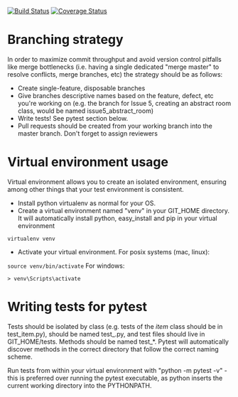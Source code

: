 [![Build Status](https://travis-ci.org/patrickv83/demonata.svg?branch=master)](https://travis-ci.org/patrickv83/demonata)  [![Coverage Status](https://coveralls.io/repos/github/patrickv83/demonata/badge.svg?branch=master)](https://coveralls.io/github/patrickv83/demonata?branch=master)

# Branching strategy
In order to maximize commit throughput and avoid version control pitfalls like merge bottlenecks (i.e. having a single dedicated "merge master" to resolve conflicts, merge branches, etc) the strategy should be as follows:

- Create single-feature, disposable branches
- Give branches descriptive names based on the feature, defect, etc you're working on (e.g. the branch for Issue 5, creating an abstract room class, would be named issue5_abstract_room)
- Write tests! See pytest section below.
- Pull requests should be created from your working branch into the master branch. Don't forget to assign reviewers


# Virtual environment usage
Virtual environment allows you to create an isolated environment, ensuring among other things that your test environment is consistent.

- Install python virtualenv as normal for your OS.
- Create a virtual environment named "venv" in your GIT_HOME directory. It will automatically install python, easy_install and pip in your virtual environment

```virtualenv venv```
- Activate your virtual environment. 
For posix systems (mac, linux):

```source venv/bin/activate```
For windows:

```> venv\Scripts\activate```


# Writing tests for pytest
Tests should be isolated by class (e.g. tests of the *item* class should be in test_item.py), should be named test_<class>.py, and test files should live in GIT_HOME/tests. Methods should be named test_*. Pytest will automatically discover methods in the correct directory that follow the correct naming scheme.

Run tests from within your virtual environment with "python -m pytest -v" - this is preferred over running the pytest executable, as python inserts the current working directory into the PYTHONPATH.

